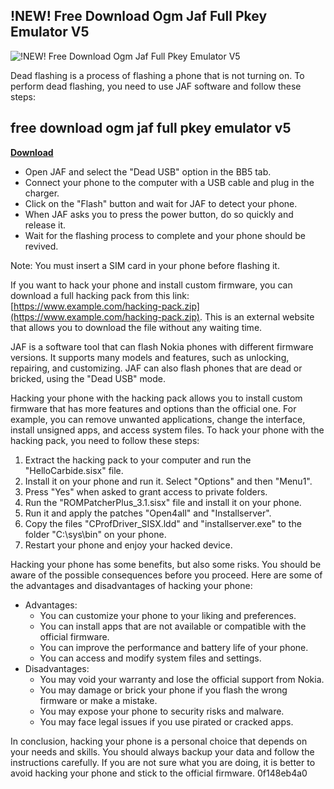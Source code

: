 ## !NEW! Free Download Ogm Jaf Full Pkey Emulator V5

 
![!NEW! Free Download Ogm Jaf Full Pkey Emulator V5](https://images-wixmp-fab9913bae2ffa83c48a0b95.wixmp.com/backlit-bonding-casual-708392.jpg)

 
Dead flashing is a process of flashing a phone that is not turning on. To perform dead flashing, you need to use JAF software and follow these steps:
 
## free download ogm jaf full pkey emulator v5


[**Download**](https://www.google.com/url?q=https%3A%2F%2Ftiurll.com%2F2tKDuk&sa=D&sntz=1&usg=AOvVaw05WdoLHHA63_-OEnoWllZT)

 
- Open JAF and select the "Dead USB" option in the BB5 tab.
- Connect your phone to the computer with a USB cable and plug in the charger.
- Click on the "Flash" button and wait for JAF to detect your phone.
- When JAF asks you to press the power button, do so quickly and release it.
- Wait for the flashing process to complete and your phone should be revived.

Note: You must insert a SIM card in your phone before flashing it.
 
If you want to hack your phone and install custom firmware, you can download a full hacking pack from this link: [https://www.example.com/hacking-pack.zip](https://www.example.com/hacking-pack.zip). This is an external website that allows you to download the file without any waiting time.
  
JAF is a software tool that can flash Nokia phones with different firmware versions. It supports many models and features, such as unlocking, repairing, and customizing. JAF can also flash phones that are dead or bricked, using the "Dead USB" mode.
 
Hacking your phone with the hacking pack allows you to install custom firmware that has more features and options than the official one. For example, you can remove unwanted applications, change the interface, install unsigned apps, and access system files. To hack your phone with the hacking pack, you need to follow these steps:

1. Extract the hacking pack to your computer and run the "HelloCarbide.sisx" file.
2. Install it on your phone and run it. Select "Options" and then "Menu1".
3. Press "Yes" when asked to grant access to private folders.
4. Run the "ROMPatcherPlus\_3.1.sisx" file and install it on your phone.
5. Run it and apply the patches "Open4all" and "Installserver".
6. Copy the files "CProfDriver\_SISX.ldd" and "installserver.exe" to the folder "C:\sys\bin" on your phone.
7. Restart your phone and enjoy your hacked device.

Hacking your phone has some benefits, but also some risks. You should be aware of the possible consequences before you proceed. Here are some of the advantages and disadvantages of hacking your phone:

- Advantages:
    - You can customize your phone to your liking and preferences.
    - You can install apps that are not available or compatible with the official firmware.
    - You can improve the performance and battery life of your phone.
    - You can access and modify system files and settings.
- Disadvantages:
    - You may void your warranty and lose the official support from Nokia.
    - You may damage or brick your phone if you flash the wrong firmware or make a mistake.
    - You may expose your phone to security risks and malware.
    - You may face legal issues if you use pirated or cracked apps.

In conclusion, hacking your phone is a personal choice that depends on your needs and skills. You should always backup your data and follow the instructions carefully. If you are not sure what you are doing, it is better to avoid hacking your phone and stick to the official firmware.
 0f148eb4a0
